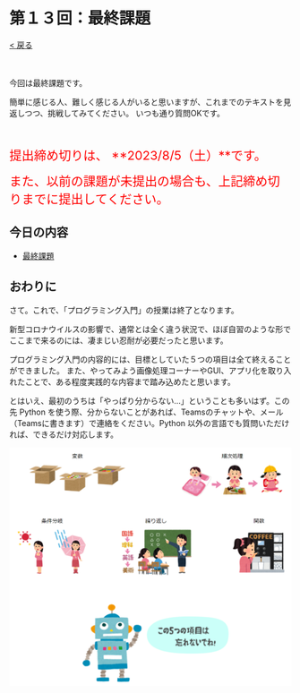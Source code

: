 # 第１３回：最終課題

[< 戻る](../)

　

今回は最終課題です。

簡単に感じる人、難しく感じる人がいると思いますが、これまでのテキストを見返しつつ、挑戦してみてください。
いつも通り質問OKです。

　

<span style="font-size:22px; color:red">提出締め切りは、 **2023/8/5（土）**です。</span>

<span style="font-size:22px; color:red">また、以前の課題が未提出の場合も、上記締め切りまでに提出してください。</span>




## 今日の内容

- [最終課題](kadai/)



## おわりに

さて。これで、「プログラミング入門」の授業は終了となります。

新型コロナウイルスの影響で、通常とは全く違う状況で、ほぼ自習のような形でここまで来るのには、凄まじい忍耐が必要だったと思います。

プログラミング入門の内容的には、目標としていた５つの項目は全て終えることができました。
また、やってみよう画像処理コーナーやGUI、アプリ化を取り入れたことで、ある程度実践的な内容まで踏み込めたと思います。

とはいえ、最初のうちは「やっぱり分からない…」ということも多いはず。この先 Python を使う際、分からないことがあれば、Teamsのチャットや、メール（Teamsに書きます）で連絡をください。Python 以外の言語でも質問いただければ、できるだけ対応します。

![image-20210702232200602](assets/image-20210702232200602.png)


